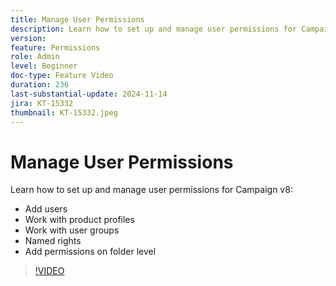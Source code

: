 ```yaml
---
title: Manage User Permissions
description: Learn how to set up and manage user permissions for Campaign v8. Add users, work with product profiles, user groups, and named rights. Add permissions on folder level.
version: 
feature: Permissions
role: Admin
level: Beginner
doc-type: Feature Video
duration: 236
last-substantial-update: 2024-11-14
jira: KT-15332
thumbnail: KT-15332.jpeg
---
```


# Manage User Permissions

Learn how to set up and manage user permissions for Campaign v8:

 * Add users
 * Work with product profiles
 * Work with user groups
 * Named rights
 * Add permissions on folder level

>[!VIDEO](https://video.tv.adobe.com/v/3438198/?learn=on)
